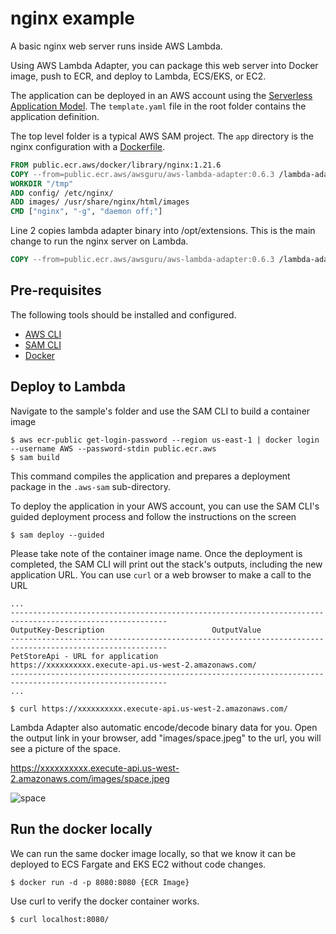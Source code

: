 # nginx example

A basic nginx web server runs inside AWS Lambda. 

Using AWS Lambda Adapter, you can package this web server into Docker image, push to ECR, and deploy to Lambda, ECS/EKS, or EC2.

The application can be deployed in an AWS account using the [Serverless Application Model](https://github.com/awslabs/serverless-application-model). The `template.yaml` file in the root folder contains the application definition.

The top level folder is a typical AWS SAM project. The `app` directory is the nginx configuration with a [Dockerfile](app/Dockerfile).

```dockerfile
FROM public.ecr.aws/docker/library/nginx:1.21.6
COPY --from=public.ecr.aws/awsguru/aws-lambda-adapter:0.6.3 /lambda-adapter /opt/extensions/lambda-adapter
WORKDIR "/tmp"
ADD config/ /etc/nginx/
ADD images/ /usr/share/nginx/html/images
CMD ["nginx", "-g", "daemon off;"]
```

Line 2 copies lambda adapter binary into /opt/extensions. This is the main change to run the nginx server on Lambda. 

```dockerfile
COPY --from=public.ecr.aws/awsguru/aws-lambda-adapter:0.6.3 /lambda-adapter /opt/extensions/lambda-adapter
```

## Pre-requisites

The following tools should be installed and configured.

* [AWS CLI](https://aws.amazon.com/cli/)
* [SAM CLI](https://github.com/awslabs/aws-sam-cli)
* [Docker](https://www.docker.com/products/docker-desktop)


## Deploy to Lambda
Navigate to the sample's folder and use the SAM CLI to build a container image
```shell
$ aws ecr-public get-login-password --region us-east-1 | docker login --username AWS --password-stdin public.ecr.aws
$ sam build
```

This command compiles the application and prepares a deployment package in the `.aws-sam` sub-directory.

To deploy the application in your AWS account, you can use the SAM CLI's guided deployment process and follow the instructions on the screen

```shell
$ sam deploy --guided
```
Please take note of the container image name.
Once the deployment is completed, the SAM CLI will print out the stack's outputs, including the new application URL. You can use `curl` or a web browser to make a call to the URL

```shell
...
---------------------------------------------------------------------------------------------------------
OutputKey-Description                        OutputValue
---------------------------------------------------------------------------------------------------------
PetStoreApi - URL for application            https://xxxxxxxxxx.execute-api.us-west-2.amazonaws.com/
---------------------------------------------------------------------------------------------------------
...

$ curl https://xxxxxxxxxx.execute-api.us-west-2.amazonaws.com/
```

Lambda Adapter also automatic encode/decode binary data for you. Open the output link in your browser, add "images/space.jpeg" to the url, you will see a picture of the space. 

https://xxxxxxxxxx.execute-api.us-west-2.amazonaws.com/images/space.jpeg

![space](app/images/space.jpeg)

## Run the docker locally

We can run the same docker image locally, so that we know it can be deployed to ECS Fargate and EKS EC2 without code changes.

```shell
$ docker run -d -p 8080:8080 {ECR Image}

```

Use curl to verify the docker container works.

```shell
$ curl localhost:8080/ 
```
